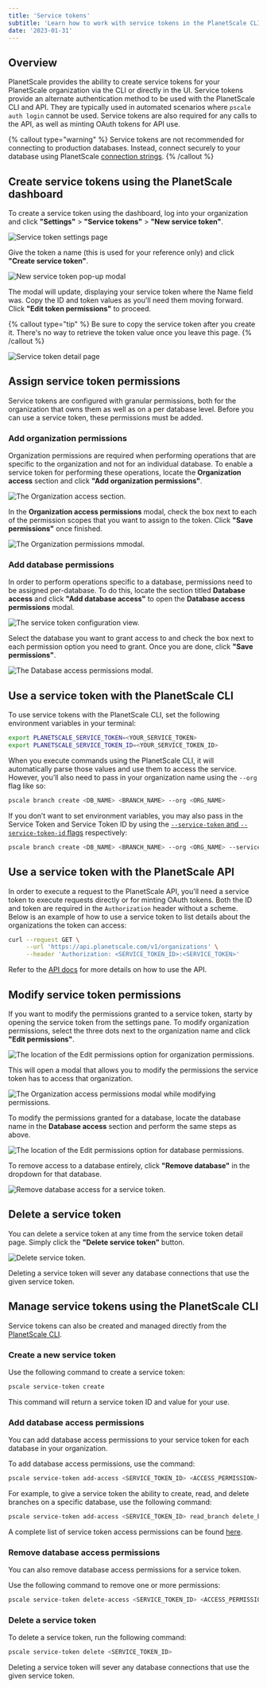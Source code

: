 ```yaml
---
title: 'Service tokens'
subtitle: 'Learn how to work with service tokens in the PlanetScale CLI and API'
date: '2023-01-31'
---
```


## Overview

PlanetScale provides the ability to create service tokens for your PlanetScale organization via the CLI or directly in the UI. Service tokens provide an alternate authentication method to be used with the PlanetScale CLI and API. They are typically used in automated scenarios where `pscale auth login` cannot be used. Service tokens are also required for any calls to the API, as well as minting OAuth tokens for API use.

{% callout type="warning" %}
Service tokens are not recommended for connecting to production databases. Instead, connect securely to your database
using PlanetScale [connection strings](/docs/concepts/connection-strings).
{% /callout %}

## Create service tokens using the PlanetScale dashboard

To create a service token using the dashboard, log into your organization and click **"Settings"** > **"Service tokens"** > **"New service token"**.

![Service token settings page](/docs/concepts/service-tokens/service-tokens-settings-page.png)

Give the token a name (this is used for your reference only) and click **"Create service token"**.

![New service token pop-up modal](/docs/concepts/service-tokens/new-service-token-modal.png)

The modal will update, displaying your service token where the Name field was. Copy the ID and token values as you'll need them moving forward. Click **"Edit token permissions"** to proceed.

{% callout type="tip" %}
Be sure to copy the service token after you create it. There's no way to retrieve the token value once you leave this page.
{% /callout %}

![Service token detail page](/docs/concepts/service-tokens/modal-with-service-token.png)

## Assign service token permissions

Service tokens are configured with granular permissions, both for the organization that owns them as well as on a per database level. Before you can use a service token, these permissions must be added.

### Add organization permissions

Organization permissions are required when performing operations that are specific to the organization and not for an individual database. To enable a service token for performing these operations, locate the **Organization access** section and click **"Add organization permissions"**.

![The Organization access section.](/docs/concepts/service-tokens/add-org-perms.png)

In the **Organization access permissions** modal, check the box next to each of the permission scopes that you want to assign to the token. Click **"Save permissions"** once finished.

![The Organization permissions mmodal.](/docs/concepts/service-tokens/org-access-perms.png)

### Add database permissions

In order to perform operations specific to a database, permissions need to be assigned per-database. To do this, locate the section titled **Database access** and click **"Add database access"** to open the **Database access permissions** modal.

![The service token configuration view.](/docs/concepts/service-tokens/add-db-perms.png)

Select the database you want to grant access to and check the box next to each permission option you need to grant. Once you are done, click **"Save permissions"**.

![The Database access permissions modal.](/docs/concepts/service-tokens/db-access-permissions.png)

## Use a service token with the PlanetScale CLI

To use service tokens with the PlanetScale CLI, set the following environment variables in your terminal:

```bash
export PLANETSCALE_SERVICE_TOKEN=<YOUR_SERVICE_TOKEN>
export PLANETSCALE_SERVICE_TOKEN_ID=<YOUR_SERVICE_TOKEN_ID>
```

When you execute commands using the PlanetScale CLI, it will automatically parse those values and use them to access the service. However, you’ll also need to pass in your organization name using the `--org` flag like so:

```bash
pscale branch create <DB_NAME> <BRANCH_NAME> --org <ORG_NAME>
```

If you don’t want to set environment variables, you may also pass in the Service Token and Service Token ID by using the [`--service-token` and `--service-token-id` flags](/docs/reference/service-token) respectively:

```bash
pscale branch create <DB_NAME> <BRANCH_NAME> --org <ORG_NAME> --service-token <SERVICE_TOKEN> --service-token-id <SERVICE_TOKEN_ID>
```

## Use a service token with the PlanetScale API

In order to execute a request to the PlanetScale API, you'll need a service token to execute requests directly or for minting OAuth tokens. Both the ID and token are required in the `Authorization` header without a scheme. Below is an example of how to use a service token to list details about the organizations the token can access:

```bash
curl --request GET \
     --url 'https://api.planetscale.com/v1/organizations' \
     --header 'Authorization: <SERVICE_TOKEN_ID>:<SERVICE_TOKEN>'
```

Refer to the [API docs](https://api-docs.planetscale.com/reference/getting-started-with-planetscale-api) for more details on how to use the API.

## Modify service token permissions

If you want to modify the permissions granted to a service token, starty by opening the service token from the settings pane. To modify organization permissions, select the three dots next to the organization name and click **"Edit permissions"**.

![The location of the Edit permissions option for organization permissions.](/docs/concepts/service-tokens/edit-org-perms.png)

This will open a modal that allows you to modify the permissions the service token has to access that organization.

![The Organization access permissions modal while modifying permissions.](/docs/concepts/service-tokens/edit-org-perms-modal.png)

To modify the permissions granted for a database, locate the database name in the **Database access** section and perform the same steps as above.

![The location of the Edit permissions option for database permissions.](/docs/concepts/service-tokens/edit-db-perms.png)

To remove access to a database entirely, click **"Remove database"** in the dropdown for that database.

![Remove database access for a service token.](/docs/concepts/service-tokens/del-db-perms.png)

## Delete a service token

You can delete a service token at any time from the service token detail page. Simply click the **"Delete service token"** button.

![Delete service token.](/docs/concepts/service-tokens/delete-service-token.png)

Deleting a service token will sever any database connections that use the given service token.

## Manage service tokens using the PlanetScale CLI

Service tokens can also be created and managed directly from the [PlanetScale CLI](/docs/reference/service-token).

### Create a new service token

Use the following command to create a service token:

```bash
pscale service-token create
```

This command will return a service token ID and value for your use.

### Add database access permissions

You can add database access permissions to your service token for each database in your organization.

To add database access permissions, use the command:

```bash
pscale service-token add-access <SERVICE_TOKEN_ID> <ACCESS_PERMISSION> --database <DB_NAME>
```

For example, to give a service token the ability to create, read, and delete branches on a specific database, use the following command:

```bash
pscale service-token add-access <SERVICE_TOKEN_ID> read_branch delete_branch create_branch --database <DB_NAME>
```

A complete list of service token access permissions can be found [here](/docs/reference/planetscale-cli#service-tokens-in-organizations).

### Remove database access permissions

You can also remove database access permissions for a service token.

Use the following command to remove one or more permissions:

```bash
pscale service-token delete-access <SERVICE_TOKEN_ID> <ACCESS_PERMISSION> --database <DB_NAME>
```

### Delete a service token

To delete a service token, run the following command:

```bash
pscale service-token delete <SERVICE_TOKEN_ID>
```

Deleting a service token will sever any database connections that use the given service token.
